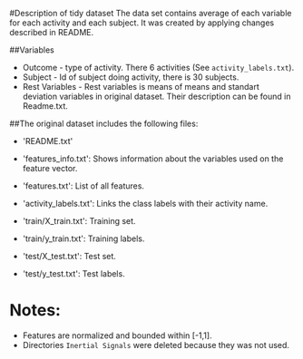 #Description of tidy dataset
The data set contains average of each variable for each activity and each subject. It was created by applying changes described in README. 

##Variables
  * Outcome - type of activity. There 6 activities (See `activity_labels.txt`).
  * Subject - Id of subject doing activity, there is 30 subjects.
  * Rest Variables - Rest variables is means of means and standart deviation variables in original dataset. Their description can be found in Readme.txt.

##The original dataset includes the following files:

- 'README.txt'

- 'features_info.txt': Shows information about the variables used on the feature vector.

- 'features.txt': List of all features.

- 'activity_labels.txt': Links the class labels with their activity name.

- 'train/X_train.txt': Training set.

- 'train/y_train.txt': Training labels.

- 'test/X_test.txt': Test set.

- 'test/y_test.txt': Test labels.

Notes: 
======
- Features are normalized and bounded within [-1,1].
- Directories `Inertial Signals` were deleted because they was not used.
